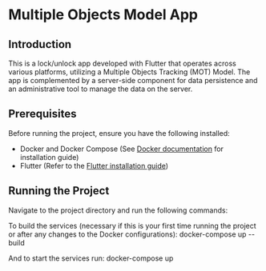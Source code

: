 # Multiple Objects Model App

## Introduction

This is a lock/unlock app developed with Flutter that operates across various platforms, utilizing a Multiple Objects Tracking (MOT) Model. The app is complemented by a server-side component for data persistence and an administrative tool to manage the data on the server.

## Prerequisites

Before running the project, ensure you have the following installed:

- Docker and Docker Compose (See [Docker documentation](https://docs.docker.com/get-docker/) for installation guide)
- Flutter (Refer to the [Flutter installation guide](https://docs.flutter.dev/get-started/install))

## Running the Project

Navigate to the project directory and run the following commands:

To build the services (necessary if this is your first time running the project or after any changes to the Docker configurations):
docker-compose up --build

And to start the services run:
docker-compose up

